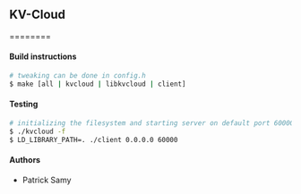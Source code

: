 ## KV-Cloud ##
========

#### Build instructions ####
```sh
# tweaking can be done in config.h
$ make [all | kvcloud | libkvcloud | client]
```

#### Testing ####
```sh
# initializing the filesystem and starting server on default port 60000 (or use -p port)
$ ./kvcloud -f
$ LD_LIBRARY_PATH=. ./client 0.0.0.0 60000
```

#### Authors ####
* Patrick Samy


